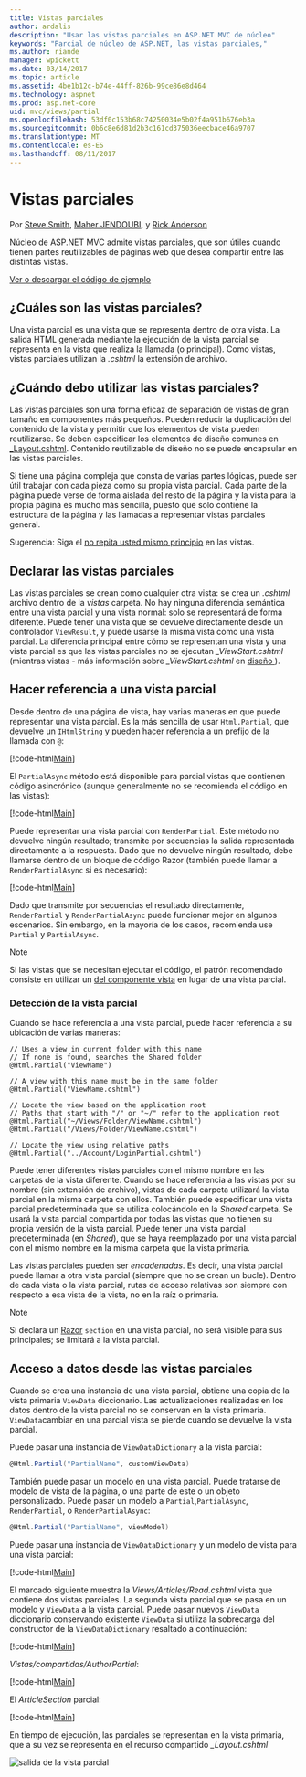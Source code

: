 ```yaml
---
title: Vistas parciales
author: ardalis
description: "Usar las vistas parciales en ASP.NET MVC de núcleo"
keywords: "Parcial de núcleo de ASP.NET, las vistas parciales,"
ms.author: riande
manager: wpickett
ms.date: 03/14/2017
ms.topic: article
ms.assetid: 4be1b12c-b74e-44ff-826b-99ce86e8d464
ms.technology: aspnet
ms.prod: asp.net-core
uid: mvc/views/partial
ms.openlocfilehash: 53df0c153b68c74250034e5b02f4a951b676eb3a
ms.sourcegitcommit: 0b6c8e6d81d2b3c161cd375036eecbace46a9707
ms.translationtype: MT
ms.contentlocale: es-ES
ms.lasthandoff: 08/11/2017
---
```

# <a name="partial-views"></a>Vistas parciales

Por [Steve Smith](http://ardalis.com), [Maher JENDOUBI](https://twitter.com/maherjend), y [Rick Anderson](https://twitter.com/RickAndMSFT)

Núcleo de ASP.NET MVC admite vistas parciales, que son útiles cuando tienen partes reutilizables de páginas web que desea compartir entre las distintas vistas.

[Ver o descargar el código de ejemplo](https://github.com/aspnet/Docs/tree/master/aspnetcore/mvc/views/partial/sample)

## <a name="what-are-partial-views"></a>¿Cuáles son las vistas parciales?

Una vista parcial es una vista que se representa dentro de otra vista. La salida HTML generada mediante la ejecución de la vista parcial se representa en la vista que realiza la llamada (o principal). Como vistas, vistas parciales utilizan la *.cshtml* la extensión de archivo.

## <a name="when-should-i-use-partial-views"></a>¿Cuándo debo utilizar las vistas parciales?

Las vistas parciales son una forma eficaz de separación de vistas de gran tamaño en componentes más pequeños. Pueden reducir la duplicación del contenido de la vista y permitir que los elementos de vista pueden reutilizarse. Se deben especificar los elementos de diseño comunes en [_Layout.cshtml](layout.md). Contenido reutilizable de diseño no se puede encapsular en las vistas parciales.

Si tiene una página compleja que consta de varias partes lógicas, puede ser útil trabajar con cada pieza como su propia vista parcial. Cada parte de la página puede verse de forma aislada del resto de la página y la vista para la propia página es mucho más sencilla, puesto que solo contiene la estructura de la página y las llamadas a representar vistas parciales general.

Sugerencia: Siga el [no repita usted mismo principio](http://deviq.com/don-t-repeat-yourself/) en las vistas.

## <a name="declaring-partial-views"></a>Declarar las vistas parciales

Las vistas parciales se crean como cualquier otra vista: se crea un *.cshtml* archivo dentro de la *vistas* carpeta. No hay ninguna diferencia semántica entre una vista parcial y una vista normal: solo se representará de forma diferente. Puede tener una vista que se devuelve directamente desde un controlador `ViewResult`, y puede usarse la misma vista como una vista parcial. La diferencia principal entre cómo se representan una vista y una vista parcial es que las vistas parciales no se ejecutan *_ViewStart.cshtml* (mientras vistas - más información sobre *_ViewStart.cshtml* en [diseño ](layout.md)).

## <a name="referencing-a-partial-view"></a>Hacer referencia a una vista parcial

Desde dentro de una página de vista, hay varias maneras en que puede representar una vista parcial. Es la más sencilla de usar `Html.Partial`, que devuelve un `IHtmlString` y pueden hacer referencia a un prefijo de la llamada con `@`:

[!code-html[Main](partial/sample/src/PartialViewsSample/Views/Home/About.cshtml?range=9)]

El `PartialAsync` método está disponible para parcial vistas que contienen código asincrónico (aunque generalmente no se recomienda el código en las vistas):

[!code-html[Main](partial/sample/src/PartialViewsSample/Views/Home/About.cshtml?range=8)]

Puede representar una vista parcial con `RenderPartial`. Este método no devuelve ningún resultado; transmite por secuencias la salida representada directamente a la respuesta. Dado que no devuelve ningún resultado, debe llamarse dentro de un bloque de código Razor (también puede llamar a `RenderPartialAsync` si es necesario):

[!code-html[Main](partial/sample/src/PartialViewsSample/Views/Home/About.cshtml?range=10-12)]

Dado que transmite por secuencias el resultado directamente, `RenderPartial` y `RenderPartialAsync` puede funcionar mejor en algunos escenarios. Sin embargo, en la mayoría de los casos, recomienda use `Partial` y `PartialAsync`.

> [!NOTE]
> Si las vistas que se necesitan ejecutar el código, el patrón recomendado consiste en utilizar un [del componente vista](view-components.md) en lugar de una vista parcial.

### <a name="partial-view-discovery"></a>Detección de la vista parcial

Cuando se hace referencia a una vista parcial, puede hacer referencia a su ubicación de varias maneras:

```text
// Uses a view in current folder with this name
// If none is found, searches the Shared folder
@Html.Partial("ViewName")

// A view with this name must be in the same folder
@Html.Partial("ViewName.cshtml")

// Locate the view based on the application root
// Paths that start with "/" or "~/" refer to the application root
@Html.Partial("~/Views/Folder/ViewName.cshtml")
@Html.Partial("/Views/Folder/ViewName.cshtml")

// Locate the view using relative paths
@Html.Partial("../Account/LoginPartial.cshtml")
```

Puede tener diferentes vistas parciales con el mismo nombre en las carpetas de la vista diferente. Cuando se hace referencia a las vistas por su nombre (sin extensión de archivo), vistas de cada carpeta utilizará la vista parcial en la misma carpeta con ellos. También puede especificar una vista parcial predeterminada que se utiliza colocándolo en la *Shared* carpeta. Se usará la vista parcial compartida por todas las vistas que no tienen su propia versión de la vista parcial. Puede tener una vista parcial predeterminada (en *Shared*), que se haya reemplazado por una vista parcial con el mismo nombre en la misma carpeta que la vista primaria.

Las vistas parciales pueden ser *encadenadas*. Es decir, una vista parcial puede llamar a otra vista parcial (siempre que no se crean un bucle). Dentro de cada vista o la vista parcial, rutas de acceso relativas son siempre con respecto a esa vista de la vista, no en la raíz o primaria.

> [!NOTE]
> Si declara un [Razor](razor.md) `section` en una vista parcial, no será visible para sus principales; se limitará a la vista parcial.

## <a name="accessing-data-from-partial-views"></a>Acceso a datos desde las vistas parciales

Cuando se crea una instancia de una vista parcial, obtiene una copia de la vista primaria `ViewData` diccionario. Las actualizaciones realizadas en los datos dentro de la vista parcial no se conservan en la vista primaria. `ViewData`cambiar en una parcial vista se pierde cuando se devuelve la vista parcial.

Puede pasar una instancia de `ViewDataDictionary` a la vista parcial:

```csharp
@Html.Partial("PartialName", customViewData)
   ```

También puede pasar un modelo en una vista parcial. Puede tratarse de modelo de vista de la página, o una parte de este o un objeto personalizado. Puede pasar un modelo a `Partial`,`PartialAsync`, `RenderPartial`, o `RenderPartialAsync`:

```csharp
@Html.Partial("PartialName", viewModel)
   ```

Puede pasar una instancia de `ViewDataDictionary` y un modelo de vista para una vista parcial:

[!code-html[Main](partial/sample/src/PartialViewsSample/Views/Articles/Read.cshtml?range=15-16)]

El marcado siguiente muestra la *Views/Articles/Read.cshtml* vista que contiene dos vistas parciales. La segunda vista parcial que se pasa en un modelo y `ViewData` a la vista parcial. Puede pasar nuevos `ViewData` diccionario conservando existente `ViewData` si utiliza la sobrecarga del constructor de la `ViewDataDictionary` resaltado a continuación:

[!code-html[Main](partial/sample/src/PartialViewsSample/Views/Articles/Read.cshtml)]

*Vistas/compartidas/AuthorPartial*:

[!code-html[Main](partial/sample/src/PartialViewsSample/Views/Shared/AuthorPartial.cshtml)]

El *ArticleSection* parcial:

[!code-html[Main](partial/sample/src/PartialViewsSample/Views/Articles/ArticleSection.cshtml)]

En tiempo de ejecución, las parciales se representan en la vista primaria, que a su vez se representa en el recurso compartido *_Layout.cshtml*

![salida de la vista parcial](partial/_static/output.png)